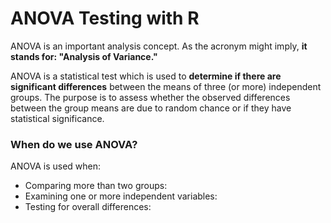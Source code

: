 # ANOVA Testing with R

ANOVA is an important analysis concept. As the acronym might imply, **it stands for: "Analysis of Variance."**

ANOVA is a statistical test which is used to **determine if there are significant differences** between the means of three (or more) independent groups. The purpose is to assess whether the observed differences between the group means are due to random chance or if they have statistical significance.

### When do we use ANOVA?
ANOVA is used when:
- Comparing more than two groups: 
- Examining one or more independent variables: 
- Testing for overall differences: 
